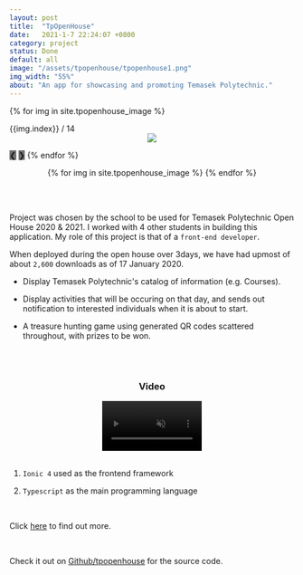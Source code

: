 ```yaml
---
layout: post
title:  "TpOpenHouse"
date:   2021-1-7 22:24:07 +0800
category: project
status: Done
default: all
image: "/assets/tpopenhouse/tpopenhouse1.png"
img_width: "55%"
about: "An app for showcasing and promoting Temasek Polytechnic."
---
```



<div class="slideshow-container">

 {% for img in site.tpopenhouse_image %}
  <div class="mySlides fade">
    <div class="numbertext">{{img.index}} / 14</div>
    <div style="width: 100%; text-align: center;">
      <img src="/assets/tpopenhouse/{{img.img_name}}" style="width: {{img.width}}">
    </div>
  </div>

  <a style="background-color: #717171;" class="prev" onclick="plusSlides(-1)">❮</a>
  <a style="background-color: #717171;" class="next" onclick="plusSlides(1)">❯</a>
 {% endfor %}
</div>

<div style="text-align:center">
  {% for img in site.tpopenhouse_image %}
    <span class="dot" onclick="currentSlide({{img.index}})"></span> 
  {% endfor %}
</div>

<br><br>

Project was chosen by the school to be used for Temasek Polytechnic Open House 2020 & 2021. I worked with 4 other students in building this application. My role of this project is that of a `front-end developer`. 

When deployed during the open house over 3days, we have had upmost of about `2,600` downloads as of 17 January 2020.

- Display Temasek Polytechnic's catalog of information (e.g. Courses).

- Display activities that will be occuring on that day, and sends out notification to interested individuals when it is about to start.

- A treasure hunting game using generated QR codes scattered throughout, with prizes to be won.

<br><br>

<div class="video-container">
  <h3 style="text-align: center;">Video</h3>
  <div style="width: 100%; text-align: center;">
    <video muted src="https://user-images.githubusercontent.com/58838335/182028546-c206b259-b30a-46b7-856c-457d55f7f1cc.mp4" controls="controls" style="width: 35%;"></video>
  </div>
</div>




<br>

1. `Ionic 4` used as the frontend framework

1. `Typescript` as the main programming language 

<br>

Click [here][onedrive] to find out more.

<br>

Check it out on [Github/tpopenhouse][github] for the source code.

[github]: https://github.com/LamJingJie/tpopenhouse2020
[onedrive]: https://onedrive.live.com/?authkey=%21AC0WT3OM1B15q1M&cid=DF6D60F58A42CCCF&id=DF6D60F58A42CCCF%21111701&parId=DF6D60F58A42CCCF%21111407&o=OneUp


<link rel="stylesheet" type="text/css" href="/exproject-portfolio/style/tpopenhouse/tpopenhouse.css">
<script src="/exproject-portfolio/style/tpopenhouse/tpopenhouse.js"></script>